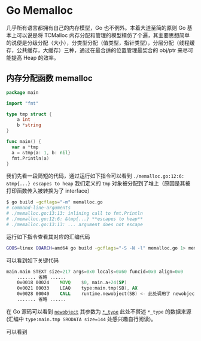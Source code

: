 # Go Memalloc

几乎所有语言都拥有自己的内存模型，Go 也不例外。本着大道至简的原则 Go 基本上可以说是将 TCMalloc 内存分配和管理的模型模仿了个遍，其主要思想简单的说便是分级分配（大小），分类型分配（值类型，指针类型），分层分配（线程缓存，公共缓存，大缓存）三种，通过在最合适的位置管理最契合的 obj/ptr 来尽可能提高 Heap 的效率。

## 内存分配函数 memalloc

```go
package main

import "fmt"

type tmp struct {
	a int
	b *string
}

func main() {
  var a *tmp
  a = &tmp{a: 1, b: nil}
  fmt.Println(a)
}
```

我们先看一段简短的代码，通过运行如下指令可以看到 `./memalloc.go:12:6: &tmp{...} escapes to heap` 我们定义的 `tmp` 对象被分配到了堆上（原因是其被打印函数传入被转换为了 interface）

```bash
$ go build -gcflags="-m" memalloc.go
# command-line-arguments
# ./memalloc.go:13:13: inlining call to fmt.Println
# ./memalloc.go:12:6: &tmp{...} **escapes to heap**
# ./memalloc.go:13:13: ... argument does not escape
```

运行如下指令查看其对应的汇编代码

```bash
GOOS=linux GOARCH=amd64 go build -gcflags="-S -N -l" memalloc.go 1> memalloc.s 2>&1 && rm memalloc
```

可以看到如下关键代码

```asm
main.main STEXT size=217 args=0x0 locals=0x60 funcid=0x0 align=0x0
    ....... 省略 ......
    0x0018 00024 	MOVQ	$0, main.a+24(SP)
    0x0021 00033 	LEAQ	type:main.tmp(SB), AX
    0x0028 00040 	CALL	runtime.newobject(SB) <- 此处调用了 newobject (SB)
    ....... 省略 ......
```

在 Go 源码可以看到 [`newobject`](https://github.com/golang/go/blob/f57f02fcd519a86683c47a444e0e24a086fea8e0/src/runtime/malloc.go#L1250-L1255) 其参数为 [`*_type`](https://github.com/golang/go/blob/f57f02fcd519a86683c47a444e0e24a086fea8e0/src/runtime/type.go#L31-L52) 此处不赘述 `*_type` 的数据来源 (汇编中 `type:main.tmp SRODATA size=144` 处感兴趣自行阅读)。

可以看到
